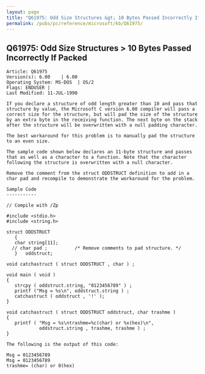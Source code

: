 ```yaml
---
layout: page
title: "Q61975: Odd Size Structures &gt; 10 Bytes Passed Incorrectly If Packed"
permalink: /pubs/pc/reference/microsoft/kb/Q61975/
---
```


## Q61975: Odd Size Structures &gt; 10 Bytes Passed Incorrectly If Packed

	Article: Q61975
	Version(s): 6.00    | 6.00
	Operating System: MS-DOS  | OS/2
	Flags: ENDUSER |
	Last Modified: 11-JUL-1990
	
	If you declare a structure of odd length greater than 10 and pass that
	structure by value, the Microsoft C version 6.00 compiler will pass a
	correct size for the structure, but will pad the size of the structure
	by an extra byte in the receiving function. The next byte on the stack
	after the structure will be overwritten with a null padding character.
	
	The best workaround for this problem is to manually pad the structure
	to an even size.
	
	The sample code shown below declares an 11-byte structure and passes
	that as well as a character to a function. Note that the character
	following the structure is overwritten with a null character.
	
	Remove the comment from the struct ODDSTRUCT definition to add in a
	char pad and recompile to demonstrate the workaround for the problem.
	
	Sample Code
	-----------
	
	// Compile with /Zp
	
	#include <stdio.h>
	#include <string.h>
	
	struct ODDSTRUCT
	   {
	   char string[11];
	  // char pad ;          /* Remove comments to pad structure. */
	   }   oddstruct;
	
	void catchastruct ( struct ODDSTRUCT , char ) ;
	
	void main ( void )
	{
	   strcpy ( oddstruct.string, "0123456789" ) ;
	   printf ("Msg = %s\n", oddstruct.string ) ;
	   catchastruct ( oddstruct , '!' );
	}
	
	void catchastruct ( struct ODDSTRUCT oddstruct, char trashme )
	{
	   printf ( "Msg = %s\ntrashme=%c(char) or %x(hex)\n",
	            oddstruct.string , trashme, trashme ) ;
	}
	
	The following is the output of this code:
	
	Msg = 0123456789
	Msg = 0123456789
	trashme= (char) or 0(hex)
